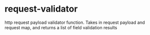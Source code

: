 # request-validator
http request payload validator function. Takes in request payload and request map, and returns a list of field validation results
